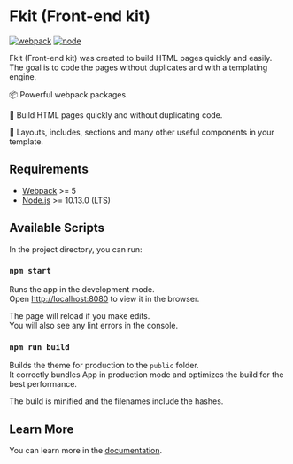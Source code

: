 # Fkit (Front-end kit)

[![webpack][webpack]][webpack-url]
[![node][node]][node-url]

Fkit (Front-end kit) was created to build HTML pages quickly and easily. The goal is to code the pages without duplicates and with a templating engine.

📦 Powerful webpack packages.

🚀 Build HTML pages quickly and without duplicating code.

🧪 Layouts, includes, sections and many other useful components in your template.

## Requirements

- [Webpack](https://webpack.js.org/) >= 5
- [Node.js](https://nodejs.org/en/) >= 10.13.0 (LTS)

## Available Scripts

In the project directory, you can run:

### `npm start`

Runs the app in the development mode.\
Open [http://localhost:8080](http://localhost:8080) to view it in the browser.

The page will reload if you make edits.\
You will also see any lint errors in the console.

### `npm run build`

Builds the theme for production to the `public` folder.\
It correctly bundles App in production mode and optimizes the build for the best performance.

The build is minified and the filenames include the hashes.

## Learn More

You can learn more in the [documentation](https://github.com/ucoline/fkit/wiki).

[webpack]: https://img.shields.io/npm/v/webpack.svg
[webpack-url]: https://npmjs.com/package/webpack

[node]: https://img.shields.io/node/v/html-webpack-plugin.svg
[node-url]: https://nodejs.org
